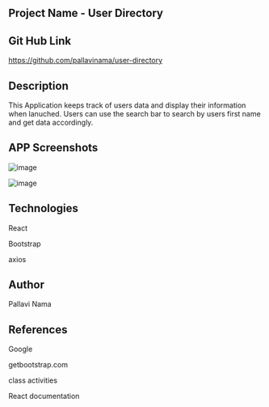 ## Project Name - User Directory

## Git Hub Link

https://github.com/pallavinama/user-directory

## Description
This Application keeps track of users data and display their information when lanuched. Users can use the search bar to search by users first name and get data accordingly.

## APP Screenshots

![image](https://user-images.githubusercontent.com/61402034/80890960-e72dbb00-8c8e-11ea-9505-44e47f5c942d.png)

![image](https://user-images.githubusercontent.com/61402034/80890971-02002f80-8c8f-11ea-9dcf-50e4decfd275.png)

## Technologies
React

Bootstrap

axios


## Author

Pallavi Nama

## References

Google

getbootstrap.com

class activities 

React documentation

